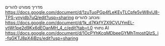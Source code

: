 מדריך מפורט   להורים  https://docs.google.com/document/d/1zuTuoPGp4fLeKEyTLCpfe5vW8vIJ8-TPS-ynyjdb7uQ/edit?usp=sharing             מכתב להורים:  https://docs.google.com/document/d/1k_d7KkfYZX9CVUYmEL-vtWt1pe2d9Kx6dEOanMH_4_c/edit?tab=t.0    נתוחי AI   https://docs.google.com/document/d/1OcPYhKcqMDbeeGYMhTmostQIzS_j-fqGKTJ8pX4iBzs/edit?usp=sharing
